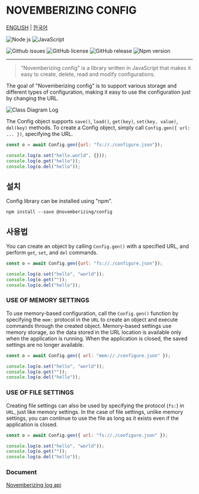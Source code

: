 NOVEMBERIZING CONFIG
====================

[ENGLISH](https://novemberizing.github.io/config/README.en.html) |
[한국어](https://novemberizing.github.io/config/README.ko.html)

![Node js](https://img.shields.io/badge/Node.js-339933?style=flat-square&logo=Node.js&logoColor=white)
![JavaScript](https://img.shields.io/badge/JavaScript-F7DF1E?style=flat-square&logo=javascript&logoColor=black)

![Github issues](https://img.shields.io/github/issues/novemberizing/config)
![GitHub license](https://img.shields.io/github/license/novemberizing/config)
![GitHub release](https://img.shields.io/github/v/release/novemberizing/config)
![Npm version](https://img.shields.io/npm/v/@novemberizing/config)

----

> "Novemberizing config" is a library written in JavaScript that makes it easy to create, delete, read and modify configurations.

The goal of "Novemberizing config" is to support various storage and different types of configuration, making it easy to use the configuration just by changing the URL.

![Class Diagram Log](https://novemberizing.github.io/config/assets/images/ClassDiagramConfig.jpg)

The Config object supports `save()`, `load()`, `get(key)`, `set(key, value)`, `del(key)` methods. To create a Config object, simply call `Config.gen({ url: ... })`, specifying the URL.

```js
const o = await Config.gen({url: "fs://./configure.json"});

console.log(o.set("hello.world", {}));
console.log(o.get("hello"));
console.log(o.del("hello"));
```

## 설치

Config library can be installed using "npm".

```
npm install --save @novemberizing/config
```

## 사용법

You can create an object by calling `Config.gen()` with a specified URL, and perform `get`, `set`, and `del` commands.

```js
const o = await Config.gen({url: "fs://./configure.json"});

console.log(o.set("hello", "world"));
console.log(o.get(""));
console.log(o.del("hello"));
```

### USE OF MEMORY SETTINGS

To use memory-based configuration, call the `Config.gen()` function by specifying the `mem:` protocol in the `URL` to create an object and execute commands through the created object. Memory-based settings use memory storage, so the data stored in the URL location is available only when the application is running. When the application is closed, the saved settings are no longer available.


```js
const o = await Config.gen({ url: "mem://./configure.json" });

console.log(o.set("hello", "world"));
console.log(o.get(""));
console.log(o.del("hello"));
```

### USE OF FILE SETTINGS

Creating file settings can also be used by specifying the protocol (`fs:`) in `URL`, just like memory settings. In the case of file settings, unlike memory settings, you can continue to use the file as long as it exists even if the application is closed.


```js
const o = await Config.gen({ url: "fs://./configure.json" });

console.log(o.set("hello", "world"));
console.log(o.get(""));
console.log(o.del("hello"));
```

### Document

[Novemberizing log api](https://novemberizing.github.io/config/api)
